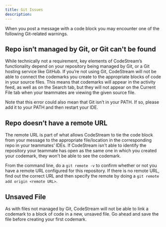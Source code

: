 ```yaml
---
title: Git Issues
description:
---
```


When you post a message with a code block you may encounter one of the following
Git-related warnings.

## Repo isn’t managed by Git, or Git can't be found

While technically not a requirement, key elements of CodeStream’s functionality
depend on your repository being managed by Git, or a Git hosting service like
GitHub. If you’re not using Git, CodeStream will not be able to connect the
codemarks you create to the appropriate blocks of code in your source files.
This means that codemarks will appear in the activity feed, as well as on the
Search tab, but they will not appear on the Current File tab when your teammates
are viewing the given source file.

Note that this error could also mean that Git isn’t in your PATH. If so, please
add it to your PATH and then restart your IDE.

## Repo doesn’t have a remote URL

The remote URL is part of what allows CodeStream to tie the code block from your
message to the appropriate file/location in the corresponding repo in your
teammates’ IDEs. If CodeStream isn't able to identify the repository your
teammate has open as the same one in which you created your codemark, they won't
be able to see the codemark.

From the command line, do a `git remote -v` to confirm whether or not you have a
remote URL configured for this repository. If there is no remote URL, find out
the correct URL and then specify the remote by doing a `git remote add origin <remote URL>`.

## Unsaved File

As with files not managed by Git, CodeStream will not be able to link a codemark
to a block of code in a new, unsaved file. Go ahead and save the file before
creating your first codemark.